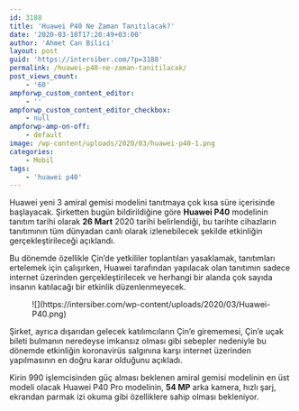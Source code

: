 ```yaml
---
id: 3188
title: 'Huawei P40 Ne Zaman Tanıtılacak?'
date: '2020-03-10T17:20:49+03:00'
author: 'Ahmet Can Bilici'
layout: post
guid: 'https://intersiber.com/?p=3188'
permalink: /huawei-p40-ne-zaman-tanitilacak/
post_views_count:
    - '60'
ampforwp_custom_content_editor:
    - ''
ampforwp_custom_content_editor_checkbox:
    - null
ampforwp-amp-on-off:
    - default
image: /wp-content/uploads/2020/03/huawei-p40-1.png
categories:
    - Mobil
tags:
    - 'huawei p40'
---
```


Huawei yeni 3 amiral gemisi modelini tanıtmaya çok kısa süre içerisinde başlayacak. Şirketten bugün bildirildiğine göre **Huawei P40** modelinin tanıtım tarihi olarak **26 Mart** 2020 tarihi belirlendiği, bu tarihte cihazların tanıtımının tüm dünyadan canlı olarak izlenebilecek şekilde etkinliğin gerçekleştirileceği açıklandı.

Bu dönemde özellikle Çin’de yetkililer toplantıları yasaklamak, tanıtımları ertelemek için çalışırken, Huawei tarafından yapılacak olan tanıtımın sadece internet üzerinden gerçekleştirilecek ve herhangi bir alanda çok sayıda insanın katılacağı bir etkinlik düzenlenmeyecek.

<figure class="wp-block-image size-large">![](https://intersiber.com/wp-content/uploads/2020/03/Huawei-P40.png)</figure>Şirket, ayrıca dışarıdan gelecek katılımcıların Çin’e girememesi, Çin’e uçak bileti bulmanın neredeyse imkansız olması gibi sebepler nedeniyle bu dönemde etkinliğin koronavirüs salgınına karşı internet üzerinden yapılmasının en doğru karar olduğunu açıkladı.

Kirin 990 işlemcisinden güç alması beklenen amiral gemisi modelinin en üst modeli olacak Huawei P40 Pro modelinin, **54 MP** arka kamera, hızlı şarj, ekrandan parmak izi okuma gibi özelliklere sahip olması bekleniyor.